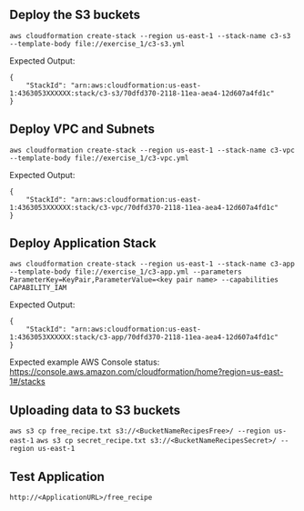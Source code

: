 ## Deploy the S3 buckets

`aws cloudformation create-stack --region us-east-1 --stack-name c3-s3 --template-body file://exercise_1/c3-s3.yml`

Expected Output:

```
{
    "StackId": "arn:aws:cloudformation:us-east-1:4363053XXXXXX:stack/c3-s3/70dfd370-2118-11ea-aea4-12d607a4fd1c"
}
```
## Deploy VPC and Subnets

`aws cloudformation create-stack --region us-east-1 --stack-name c3-vpc --template-body file://exercise_1/c3-vpc.yml`

Expected Output:

```
{
    "StackId": "arn:aws:cloudformation:us-east-1:4363053XXXXXX:stack/c3-vpc/70dfd370-2118-11ea-aea4-12d607a4fd1c"
}
```

## Deploy Application Stack

`aws cloudformation create-stack --region us-east-1 --stack-name c3-app --template-body file://exercise_1/c3-app.yml --parameters ParameterKey=KeyPair,ParameterValue=<key pair name> --capabilities CAPABILITY_IAM
`

Expected Output:

```
{
    "StackId": "arn:aws:cloudformation:us-east-1:4363053XXXXXX:stack/c3-app/70dfd370-2118-11ea-aea4-12d607a4fd1c"
}
```

Expected example AWS Console status: https://console.aws.amazon.com/cloudformation/home?region=us-east-1#/stacks


## Uploading data to S3 buckets

`aws s3 cp free_recipe.txt s3://<BucketNameRecipesFree>/ --region us-east-1`
`aws s3 cp secret_recipe.txt s3://<BucketNameRecipesSecret>/ --region us-east-1`

## Test Application

`http://<ApplicationURL>/free_recipe`